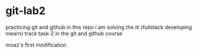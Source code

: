 # git-lab2

practicing git and github
in this repo i am solving the iti (fullstack developing mearn) track task-2 in the git and github course

moaz's first modification
